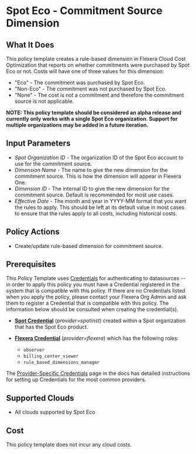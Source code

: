 # Spot Eco - Commitment Source Dimension

## What It Does

This policy template creates a rule-based dimension in Flexera Cloud Cost Optimization that reports on whether commitments were purchased by Spot Eco or not. Costs will have one of three values for this dimension:

- "Eco" - The commitment was purchased by Spot Eco.
- "Non-Eco" - The commitment was not purchased by Spot Eco.
- "None" - The cost is not a commitment and therefore the commitment source is not applicable.

**NOTE: This policy template should be considered an alpha release and currently only works with a single Spot Eco organization. Support for multiple organizations may be added in a future iteration.**

## Input Parameters

- *Spot Organization ID* - The organization ID of the Spot Eco account to use for the commitment source.
- *Dimension Name* - The name to give the new dimension for the commitment source. This is how the dimension will appear in Flexera One.
- *Dimension ID* - The internal ID to give the new dimension for the commitment source. Default is recommended for most use cases.
- *Effective Date* - The month and year in YYYY-MM format that you want the rules to apply. This should be left at its default value in most cases to ensure that the rules apply to all costs, including historical costs.

## Policy Actions

- Create/update rule-based dimension for commitment source.

## Prerequisites

This Policy Template uses [Credentials](https://docs.flexera.com/flexera/EN/Automation/ManagingCredentialsExternal.htm) for authenticating to datasources -- in order to apply this policy you must have a Credential registered in the system that is compatible with this policy. If there are no Credentials listed when you apply the policy, please contact your Flexera Org Admin and ask them to register a Credential that is compatible with this policy. The information below should be consulted when creating the credential(s).

- [**Spot Credential**](https://docs.flexera.com/flexera/EN/Automation/ProviderCredentials.htm#automationadmin_1982464505_1137485) (*provider=spotinst*) created within a Spot organization that has the Spot Eco product.

- [**Flexera Credential**](https://docs.flexera.com/flexera/EN/Automation/ProviderCredentials.htm) (*provider=flexera*) which has the following roles:
  - `observer`
  - `billing_center_viewer`
  - `rule_based_dimensions_manager`

The [Provider-Specific Credentials](https://docs.flexera.com/flexera/EN/Automation/ProviderCredentials.htm) page in the docs has detailed instructions for setting up Credentials for the most common providers.

## Supported Clouds

- All clouds supported by Spot Eco

## Cost

This policy template does not incur any cloud costs.
